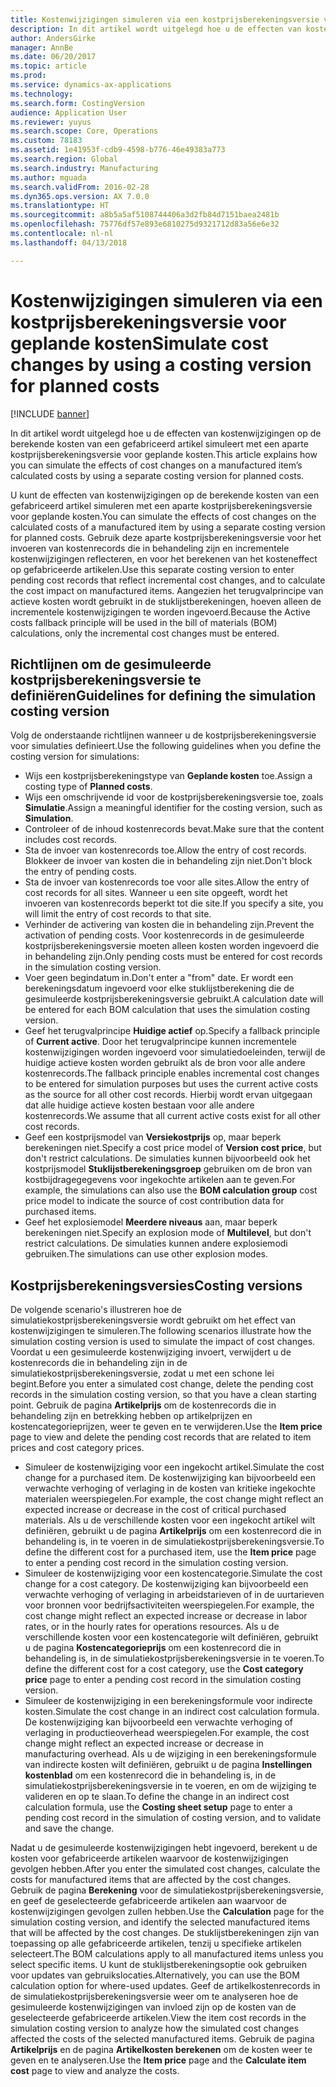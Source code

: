```yaml
---
title: Kostenwijzigingen simuleren via een kostprijsberekeningsversie voor geplande kosten
description: In dit artikel wordt uitgelegd hoe u de effecten van kostenwijzigingen op de berekende kosten van een gefabriceerd artikel simuleert met een aparte kostprijsberekeningsversie voor geplande kosten.
author: AndersGirke
manager: AnnBe
ms.date: 06/20/2017
ms.topic: article
ms.prod: 
ms.service: dynamics-ax-applications
ms.technology: 
ms.search.form: CostingVersion
audience: Application User
ms.reviewer: yuyus
ms.search.scope: Core, Operations
ms.custom: 78183
ms.assetid: 1e41953f-cdb9-4598-b776-46e49383a773
ms.search.region: Global
ms.search.industry: Manufacturing
ms.author: mguada
ms.search.validFrom: 2016-02-28
ms.dyn365.ops.version: AX 7.0.0
ms.translationtype: HT
ms.sourcegitcommit: a8b5a5af5108744406a3d2fb84d7151baea2481b
ms.openlocfilehash: 75776df57e893e6810275d9321712d83a56e6e32
ms.contentlocale: nl-nl
ms.lasthandoff: 04/13/2018

---
```


# <a name="simulate-cost-changes-by-using-a-costing-version-for-planned-costs"></a><span data-ttu-id="4d84f-103">Kostenwijzigingen simuleren via een kostprijsberekeningsversie voor geplande kosten</span><span class="sxs-lookup"><span data-stu-id="4d84f-103">Simulate cost changes by using a costing version for planned costs</span></span>

[!INCLUDE [banner](../includes/banner.md)]

<span data-ttu-id="4d84f-104">In dit artikel wordt uitgelegd hoe u de effecten van kostenwijzigingen op de berekende kosten van een gefabriceerd artikel simuleert met een aparte kostprijsberekeningsversie voor geplande kosten.</span><span class="sxs-lookup"><span data-stu-id="4d84f-104">This article explains how you can simulate the effects of cost changes on a manufactured item’s calculated costs by using a separate costing version for planned costs.</span></span>

<span data-ttu-id="4d84f-105">U kunt de effecten van kostenwijzigingen op de berekende kosten van een gefabriceerd artikel simuleren met een aparte kostprijsberekeningsversie voor geplande kosten.</span><span class="sxs-lookup"><span data-stu-id="4d84f-105">You can simulate the effects of cost changes on the calculated costs of a manufactured item by using a separate costing version for planned costs.</span></span> <span data-ttu-id="4d84f-106">Gebruik deze aparte kostprijsberekeningsversie voor het invoeren van kostenrecords die in behandeling zijn en incrementele kostenwijzigingen reflecteren, en voor het berekenen van het kosteneffect op gefabriceerde artikelen.</span><span class="sxs-lookup"><span data-stu-id="4d84f-106">Use this separate costing version to enter pending cost records that reflect incremental cost changes, and to calculate the cost impact on manufactured items.</span></span> <span data-ttu-id="4d84f-107">Aangezien het terugvalprincipe van actieve kosten wordt gebruikt in de stuklijstberekeningen, hoeven alleen de incrementele kostenwijzigingen te worden ingevoerd.</span><span class="sxs-lookup"><span data-stu-id="4d84f-107">Because the Active costs fallback principle will be used in the bill of materials (BOM) calculations, only the incremental cost changes must be entered.</span></span>

## <a name="guidelines-for-defining-the-simulation-costing-version"></a><span data-ttu-id="4d84f-108">Richtlijnen om de gesimuleerde kostprijsberekeningsversie te definiëren</span><span class="sxs-lookup"><span data-stu-id="4d84f-108">Guidelines for defining the simulation costing version</span></span>
<span data-ttu-id="4d84f-109">Volg de onderstaande richtlijnen wanneer u de kostprijsberekeningsversie voor simulaties definieert.</span><span class="sxs-lookup"><span data-stu-id="4d84f-109">Use the following guidelines when you define the costing version for simulations:</span></span>

-   <span data-ttu-id="4d84f-110">Wijs een kostprijsberekeningstype van **Geplande kosten** toe.</span><span class="sxs-lookup"><span data-stu-id="4d84f-110">Assign a costing type of **Planned costs**.</span></span>
-   <span data-ttu-id="4d84f-111">Wijs een omschrijvende id voor de kostprijsberekeningsversie toe, zoals **Simulatie**.</span><span class="sxs-lookup"><span data-stu-id="4d84f-111">Assign a meaningful identifier for the costing version, such as **Simulation**.</span></span>
-   <span data-ttu-id="4d84f-112">Controleer of de inhoud kostenrecords bevat.</span><span class="sxs-lookup"><span data-stu-id="4d84f-112">Make sure that the content includes cost records.</span></span>
-   <span data-ttu-id="4d84f-113">Sta de invoer van kostenrecords toe.</span><span class="sxs-lookup"><span data-stu-id="4d84f-113">Allow the entry of cost records.</span></span> <span data-ttu-id="4d84f-114">Blokkeer de invoer van kosten die in behandeling zijn niet.</span><span class="sxs-lookup"><span data-stu-id="4d84f-114">Don't block the entry of pending costs.</span></span>
-   <span data-ttu-id="4d84f-115">Sta de invoer van kostenrecords toe voor alle sites.</span><span class="sxs-lookup"><span data-stu-id="4d84f-115">Allow the entry of cost records for all sites.</span></span> <span data-ttu-id="4d84f-116">Wanneer u een site opgeeft, wordt het invoeren van kostenrecords beperkt tot die site.</span><span class="sxs-lookup"><span data-stu-id="4d84f-116">If you specify a site, you will limit the entry of cost records to that site.</span></span>
-   <span data-ttu-id="4d84f-117">Verhinder de activering van kosten die in behandeling zijn.</span><span class="sxs-lookup"><span data-stu-id="4d84f-117">Prevent the activation of pending costs.</span></span> <span data-ttu-id="4d84f-118">Voor kostenrecords in de gesimuleerde kostprijsberekeningsversie moeten alleen kosten worden ingevoerd die in behandeling zijn.</span><span class="sxs-lookup"><span data-stu-id="4d84f-118">Only pending costs must be entered for cost records in the simulation costing version.</span></span>
-   <span data-ttu-id="4d84f-119">Voer geen begindatum in.</span><span class="sxs-lookup"><span data-stu-id="4d84f-119">Don't enter a "from" date.</span></span> <span data-ttu-id="4d84f-120">Er wordt een berekeningsdatum ingevoerd voor elke stuklijstberekening die de gesimuleerde kostprijsberekeningsversie gebruikt.</span><span class="sxs-lookup"><span data-stu-id="4d84f-120">A calculation date will be entered for each BOM calculation that uses the simulation costing version.</span></span>
-   <span data-ttu-id="4d84f-121">Geef het terugvalprincipe **Huidige actief** op.</span><span class="sxs-lookup"><span data-stu-id="4d84f-121">Specify a fallback principle of **Current active**.</span></span> <span data-ttu-id="4d84f-122">Door het terugvalprincipe kunnen incrementele kostenwijzigingen worden ingevoerd voor simulatiedoeleinden, terwijl de huidige actieve kosten worden gebruikt als de bron voor alle andere kostenrecords.</span><span class="sxs-lookup"><span data-stu-id="4d84f-122">The fallback principle enables incremental cost changes to be entered for simulation purposes but uses the current active costs as the source for all other cost records.</span></span> <span data-ttu-id="4d84f-123">Hierbij wordt ervan uitgegaan dat alle huidige actieve kosten bestaan voor alle andere kostenrecords.</span><span class="sxs-lookup"><span data-stu-id="4d84f-123">We assume that all current active costs exist for all other cost records.</span></span>
-   <span data-ttu-id="4d84f-124">Geef een kostprijsmodel van **Versiekostprijs** op, maar beperk berekeningen niet.</span><span class="sxs-lookup"><span data-stu-id="4d84f-124">Specify a cost price model of **Version cost price**, but don't restrict calculations.</span></span> <span data-ttu-id="4d84f-125">De simulaties kunnen bijvoorbeeld ook het kostprijsmodel **Stuklijstberekeningsgroep** gebruiken om de bron van kostbijdragegegevens voor ingekochte artikelen aan te geven.</span><span class="sxs-lookup"><span data-stu-id="4d84f-125">For example, the simulations can also use the **BOM calculation group** cost price model to indicate the source of cost contribution data for purchased items.</span></span>
-   <span data-ttu-id="4d84f-126">Geef het explosiemodel **Meerdere niveaus** aan, maar beperk berekeningen niet.</span><span class="sxs-lookup"><span data-stu-id="4d84f-126">Specify an explosion mode of **Multilevel**, but don't restrict calculations.</span></span> <span data-ttu-id="4d84f-127">De simulaties kunnen andere explosiemodi gebruiken.</span><span class="sxs-lookup"><span data-stu-id="4d84f-127">The simulations can use other explosion modes.</span></span>

## <a name="costing-versions"></a><span data-ttu-id="4d84f-128">Kostprijsberekeningsversies</span><span class="sxs-lookup"><span data-stu-id="4d84f-128">Costing versions</span></span>
<span data-ttu-id="4d84f-129">De volgende scenario's illustreren hoe de simulatiekostprijsberekeningsversie wordt gebruikt om het effect van kostenwijzigingen te simuleren.</span><span class="sxs-lookup"><span data-stu-id="4d84f-129">The following scenarios illustrate how the simulation costing version is used to simulate the impact of cost changes.</span></span> <span data-ttu-id="4d84f-130">Voordat u een gesimuleerde kostenwijziging invoert, verwijdert u de kostenrecords die in behandeling zijn in de simulatiekostprijsberekeningsversie, zodat u met een schone lei begint.</span><span class="sxs-lookup"><span data-stu-id="4d84f-130">Before you enter a simulated cost change, delete the pending cost records in the simulation costing version, so that you have a clean starting point.</span></span> <span data-ttu-id="4d84f-131">Gebruik de pagina **Artikelprijs** om de kostenrecords die in behandeling zijn en betrekking hebben op artikelprijzen en kostencategorieprijzen, weer te geven en te verwijderen.</span><span class="sxs-lookup"><span data-stu-id="4d84f-131">Use the **Item price** page to view and delete the pending cost records that are related to item prices and cost category prices.</span></span>

-   <span data-ttu-id="4d84f-132">Simuleer de kostenwijziging voor een ingekocht artikel.</span><span class="sxs-lookup"><span data-stu-id="4d84f-132">Simulate the cost change for a purchased item.</span></span> <span data-ttu-id="4d84f-133">De kostenwijziging kan bijvoorbeeld een verwachte verhoging of verlaging in de kosten van kritieke ingekochte materialen weerspiegelen.</span><span class="sxs-lookup"><span data-stu-id="4d84f-133">For example, the cost change might reflect an expected increase or decrease in the cost of critical purchased materials.</span></span> <span data-ttu-id="4d84f-134">Als u de verschillende kosten voor een ingekocht artikel wilt definiëren, gebruikt u de pagina **Artikelprijs** om een kostenrecord die in behandeling is, in te voeren in de simulatiekostprijsberekeningsversie.</span><span class="sxs-lookup"><span data-stu-id="4d84f-134">To define the different cost for a purchased item, use the **Item price** page to enter a pending cost record in the simulation costing version.</span></span>
-   <span data-ttu-id="4d84f-135">Simuleer de kostenwijziging voor een kostencategorie.</span><span class="sxs-lookup"><span data-stu-id="4d84f-135">Simulate the cost change for a cost category.</span></span> <span data-ttu-id="4d84f-136">De kostenwijziging kan bijvoorbeeld een verwachte verhoging of verlaging in arbeidstarieven of in de uurtarieven voor bronnen voor bedrijfsactiviteiten weerspiegelen.</span><span class="sxs-lookup"><span data-stu-id="4d84f-136">For example, the cost change might reflect an expected increase or decrease in labor rates, or in the hourly rates for operations resources.</span></span> <span data-ttu-id="4d84f-137">Als u de verschillende kosten voor een kostencategorie wilt definiëren, gebruikt u de pagina **Kostencategorieprijs** om een kostenrecord die in behandeling is, in de simulatiekostprijsberekeningsversie in te voeren.</span><span class="sxs-lookup"><span data-stu-id="4d84f-137">To define the different cost for a cost category, use the **Cost category price** page to enter a pending cost record in the simulation costing version.</span></span>
-   <span data-ttu-id="4d84f-138">Simuleer de kostenwijziging in een berekeningsformule voor indirecte kosten.</span><span class="sxs-lookup"><span data-stu-id="4d84f-138">Simulate the cost change in an indirect cost calculation formula.</span></span> <span data-ttu-id="4d84f-139">De kostenwijziging kan bijvoorbeeld een verwachte verhoging of verlaging in productieoverhead weerspiegelen.</span><span class="sxs-lookup"><span data-stu-id="4d84f-139">For example, the cost change might reflect an expected increase or decrease in manufacturing overhead.</span></span> <span data-ttu-id="4d84f-140">Als u de wijziging in een berekeningsformule van indirecte kosten wilt definiëren, gebruikt u de pagina **Instellingen kostenblad** om een kostenrecord die in behandeling is, in de simulatiekostprijsberekeningsversie in te voeren, en om de wijziging te valideren en op te slaan.</span><span class="sxs-lookup"><span data-stu-id="4d84f-140">To define the change in an indirect cost calculation formula, use the **Costing sheet setup** page to enter a pending cost record in the simulation of costing version, and to validate and save the change.</span></span>

<span data-ttu-id="4d84f-141">Nadat u de gesimuleerde kostenwijzigingen hebt ingevoerd, berekent u de kosten voor gefabriceerde artikelen waarvoor de kostenwijzigingen gevolgen hebben.</span><span class="sxs-lookup"><span data-stu-id="4d84f-141">After you enter the simulated cost changes, calculate the costs for manufactured items that are affected by the cost changes.</span></span> <span data-ttu-id="4d84f-142">Gebruik de pagina **Berekening** voor de simulatiekostprijsberekeningsversie, en geef de geselecteerde gefabriceerde artikelen aan waarvoor de kostenwijzigingen gevolgen zullen hebben.</span><span class="sxs-lookup"><span data-stu-id="4d84f-142">Use the **Calculation** page for the simulation costing version, and identify the selected manufactured items that will be affected by the cost changes.</span></span> <span data-ttu-id="4d84f-143">De stuklijstberekeningen zijn van toepassing op alle gefabriceerde artikelen, tenzij u specifieke artikelen selecteert.</span><span class="sxs-lookup"><span data-stu-id="4d84f-143">The BOM calculations apply to all manufactured items unless you select specific items.</span></span> <span data-ttu-id="4d84f-144">U kunt de stuklijstberekeningsoptie ook gebruiken voor updates van gebruikslocaties.</span><span class="sxs-lookup"><span data-stu-id="4d84f-144">Alternatively, you can use the BOM calculation option for where-used updates.</span></span> <span data-ttu-id="4d84f-145">Geef de artikelkostenrecords in de simulatiekostprijsberekeningsversie weer om te analyseren hoe de gesimuleerde kostenwijzigingen van invloed zijn op de kosten van de geselecteerde gefabriceerde artikelen.</span><span class="sxs-lookup"><span data-stu-id="4d84f-145">View the item cost records in the simulation costing version to analyze how the simulated cost changes affected the costs of the selected manufactured items.</span></span> <span data-ttu-id="4d84f-146">Gebruik de pagina **Artikelprijs** en de pagina **Artikelkosten berekenen** om de kosten weer te geven en te analyseren.</span><span class="sxs-lookup"><span data-stu-id="4d84f-146">Use the **Item price** page and the **Calculate item cost** page to view and analyze the costs.</span></span>




